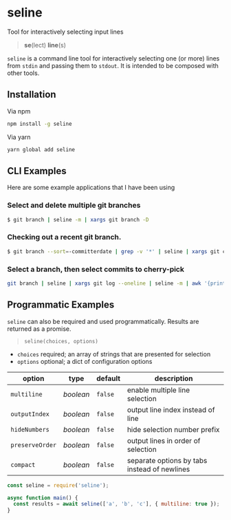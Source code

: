 # seline

Tool for interactively selecting input lines

> **se**(lect) **line**(s)

`seline` is a command line tool for interactively selecting one (or more) lines from `stdin` and passing them to `stdout`.  It is intended to be composed with other tools.

## Installation

Via npm

```bash
npm install -g seline
```

Via yarn

```bash
yarn global add seline
```

## CLI Examples

Here are some example applications that I have been using

### Select and delete multiple git branches

```bash
$ git branch | seline -m | xargs git branch -D
```

### Checking out a recent git branch.

```bash
$ git branch --sort=-committerdate | grep -v '*' | seline | xargs git checkout
```

### Select a branch, then select commits to cherry-pick

```bash
git branch | seline | xargs git log --oneline | seline -m | awk '{print $1}' | tail -r | xargs git cherry-pick
```

## Programmatic Examples

`seline` can also be required and used programmatically.  Results are returned as a promise.

> `seline(choices, options)`

* `choices` required; an array of strings that are presented for selection
* `options` optional; a dict of configuration options

option | type | default | description
---|---|---|---
`multiline` | _boolean_ | `false` | enable multiple line selection 
`outputIndex` | _boolean_ | `false` | output line index instead of line
`hideNumbers` | _boolean_ | `false` | hide selection number prefix
`preserveOrder` | _boolean_ | `false` | output lines in order of selection
`compact` | _boolean_ | `false` | separate options by tabs instead of newlines

```javascript
const seline = require('seline');

async function main() {
  const results = await seline(['a', 'b', 'c'], { multiline: true });
}
```
